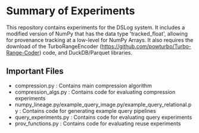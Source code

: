 # Summary of Experiments

This repository contains experiments for the DSLog system. It includes a modified version of NumPy that has the data type 'tracked_float', allowing for provenance tracking at a low-level for NumPy Arrays. It also requires the download of the TurboRangeEncoder (https://github.com/powturbo/Turbo-Range-Coder) code, and DuckDB/Parquet libraries.

## Important Files

- compression.py : Contains main compression algorithm
- compression_algs.py : Contains code for evaluating compression experiments
- numpy_lineage.py/example_query_image.py/example_query_relational.py : Contains code for generating example query pipelines
- query_experiments.py : Contains code for evaluating query experiments
- prov_functions.py : Contains code for evaluating reuse experiments
